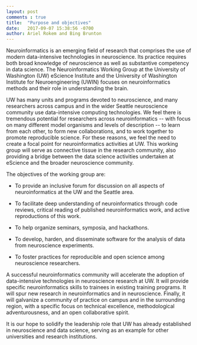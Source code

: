 ```yaml
---
layout: post
comments : true
title:  "Purpose and objectives"
date:   2017-09-07 15:38:56 -0700
author: Ariel Rokem and Bing Brunton
---
```


Neuroinformatics is an emerging field of research that comprises the use of
modern data-intensive technologies in neuroscience. Its practice requires both
broad knowledge of neuroscience as well as substantive competency in data
science. The Neuroinformatics Working Group at the University of Washington (UW)
eScience Institute and the University of Washington Institute for
Neuroengineering (UWIN) focuses on neuroinformatics methods and their role in
understanding the brain.

UW has many units and programs devoted to neuroscience, and many researchers
across campus and in the wider Seattle neuroscience community use data-intensive
computing technologies. We feel there is tremendous potential for researchers
across neuroinformatics -- with focus on many different model organisms and
levels of description -- to learn from each other, to form new collaborations,
and to work together to promote reproducible science.  For these reasons, we
feel the need to create a focal point for neuroinformatics activities at UW.
This working group will serve as connective tissue in the research community,
also providing a bridge between the data science activities undertaken at
eScience and the broader neuroscience community.

The objectives of the working group are:

  - To provide an inclusive forum for discussion on all aspects of neuroinformatics at the UW and the Seattle area.

  - To facilitate deep understanding of neuroinformatics through code reviews, critical reading of published neuroinformatics work, and active reproductions of this work.

  - To help organize seminars, symposia, and hackathons.

  - To develop, harden, and disseminate software for the analysis of data from neuroscience experiments.

  - To foster practices for reproducible and open science among neuroscience researchers.

A successful neuroinformatics community will accelerate the adoption of
data-intensive technologies in neuroscience research at UW. It will provide
specific neuroinformatics skills to trainees in existing training programs. It
will spur new research in neuroinformatics and in neuroscience. Finally, it will
galvanize a community of practice on campus and in the surrounding region, with
a specific focus on technical excellence, methodological adventurousness, and an
open collaborative spirit.

It is our hope to solidify the leadership role that UW has already established
in neuroscience and data science, serving as an example for other universities
and research institutions.
